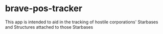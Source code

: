 brave-pos-tracker
=================

This app is intended to aid in the tracking of hostile corporations' Starbases and Structures attached to those Starbases
